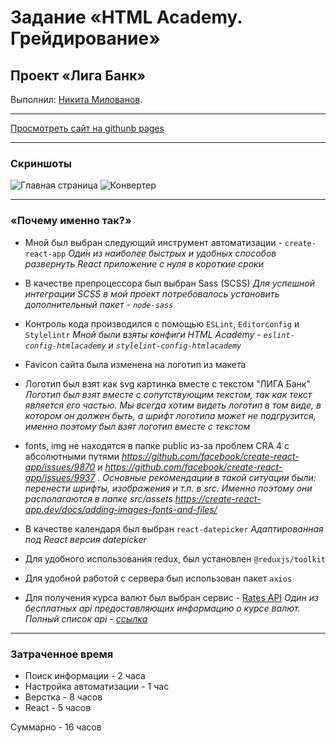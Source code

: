 # Задание «HTML Academy. Грейдирование»
## Проект «Лига Банк»

Выполнил: [Никита Милованов](https://up.htmlacademy.ru/react/6/user/1478835).

---

[Просмотреть сайт на githunb pages](https://nickmiloff.github.io/milovanov_ligabank/)

---

### Скриншоты

![Главная страница](https://i.imgur.com/Ha2o1CE.png)
![Конвертер](https://i.imgur.com/vPvi4UU.png)

---

### «Почему именно так?»

- Мной был выбран следующий инструмент автоматизации - `create-react-app`
_Один из наиболее быстрых и удобных способов развернуть React приложение с нуля в короткие сроки_

- В качестве препроцессора был выбран Sass (SCSS)
_Для успешной интеграции SCSS в мой проект потребовалось установить дополнительный пакет - `node-sass`_

- Контроль кода производился с помощью `ESLint`, `Editorconfig` и `Stylelintr`
_Мной были взяты конфиги HTML Academy - `eslint-config-htmlacademy` и `stylelint-config-htmlacademy`_

- Favicon сайта была изменена на логотип из макета

- Логотип был взят как svg картинка вместе с текстом "ЛИГА Банк"
_Логотип был взят вместе с сопутствующим текстом, так как текст является его частью. Мы всегда хотим видеть логотип в том виде, в котором он должен быть, а шрифт логотипа может не подгрузится, именно поэтому был взят логотип вместе с текстом_

- fonts, img не находятся в папке public из-за проблем CRA 4 с абсолютными путями
_https://github.com/facebook/create-react-app/issues/9870 и https://github.com/facebook/create-react-app/issues/9937 . Основные рекомендации в такой ситуации были: перенести шрифты, изображения и т.п. в src. Именно поэтому они располагаются в папке src/assets_
_https://create-react-app.dev/docs/adding-images-fonts-and-files/_

- В качестве календаря был выбран `react-datepicker`
_Адаптированная под React версия datepicker_

- Для удобного использования redux, был установлен `@reduxjs/toolkit`

- Для удобной работой с сервера был использован пакет `axios`

- Для получения курса валют был выбран сервис - [Rates API](https://ratesapi.io/)
_Один из бесплатных api предоставляющих информацию о курсе валют. Полный список api - [ссылка](https://github.com/public-apis/public-apis#currency-exchange)_

---

### Затраченное время

- Поиск информации - 2 часа
- Настройка автоматизации - 1 час
- Верстка - 8 часов
- React - 5 часов

Суммарно - 16 часов
